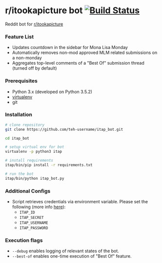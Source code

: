 # r/itookapicture bot [![Build Status](https://travis-ci.org/teh-username/itap_bot.svg?branch=master)](https://travis-ci.org/teh-username/itap_bot)

Reddit bot for [r/itookapicture](https://www.reddit.com/r/itookapicture)

### Feature List

* Updates countdown in the sidebar for Mona Lisa Monday
* Automatically removes non-mod approved MLM related submissions on a non-monday
* Aggregates top-level comments of a "Best Of" submission thread (turned off by default)

### Prerequisites

* Python 3.x (developed on Python 3.5.2)
* [virtualenv](https://virtualenv.pypa.io/en/latest/installation.html)
* git

### Installation

```bash
# clone repository
git clone https://github.com/teh-username/itap_bot.git

cd itap_bot

# setup virtual env for bot
virtualenv -p python3 itap

# install requirements
itap/bin/pip install -r requirements.txt

# run the bot
itap/bin/python itap_bot.py
```

### Additional Configs

* Script retrieves credentials via environment variable. Please set the following (more info [here](https://praw.readthedocs.io/en/latest/getting_started/authentication.html#script-application)):
  * `ITAP_ID`
  * `ITAP_SECRET`
  * `ITAP_USERNAME`
  * `ITAP_PASSWORD`

### Execution flags

* `--debug` enables logging of relevant states of the bot.
* `--best-of` enables one-time execution of "Best Of" feature.
